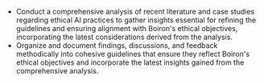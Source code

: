 - Conduct a comprehensive analysis of recent literature and case studies regarding ethical AI practices to gather insights essential for refining the guidelines and ensuring alignment with Boiron's ethical objectives, incorporating the latest considerations derived from the analysis.
- Organize and document findings, discussions, and feedback methodically into cohesive guidelines that ensure they reflect Boiron's ethical objectives and incorporate the latest insights gained from the comprehensive analysis.